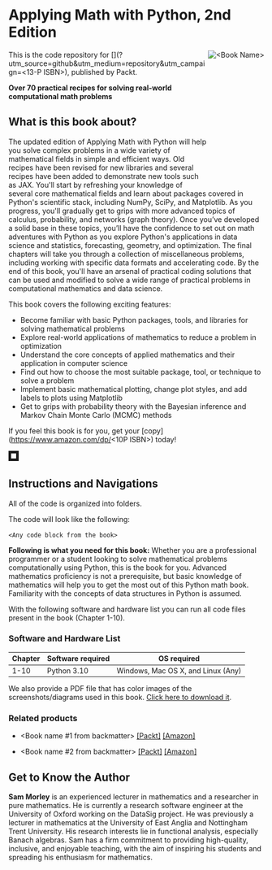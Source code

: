 # Applying Math with Python, 2nd Edition
<a href="<Packtpub book link>?utm_source=github&utm_medium=repository&utm_campaign=<13-P ISBN>"><img src="https://static.packt-cdn.com/products/<13-P ISBN>/cover/smaller" alt="<Book Name>" height="256px" align="right"></a>

This is the code repository for [<Book name>](<Packtpub book link>?utm_source=github&utm_medium=repository&utm_campaign=<13-P ISBN>), published by Packt.

**Over 70 practical recipes for solving real-world computational math problems**

## What is this book about?
The updated edition of Applying Math with Python will help you solve complex problems in a wide variety of mathematical fields in simple and efficient ways. Old recipes have been revised for new libraries and several recipes have been added to demonstrate new tools such as JAX.
You'll start by refreshing your knowledge of several core mathematical fields and learn about packages covered in Python's scientific stack, including NumPy, SciPy, and Matplotlib. As you progress, you'll gradually get to grips with more advanced topics of calculus, probability, and networks (graph theory). Once you’ve developed a solid base in these topics, you’ll have the confidence to set out on math adventures with Python as you explore Python's applications in data science and statistics, forecasting, geometry, and optimization. The final chapters will take you through a collection of miscellaneous problems, including working with specific data formats and accelerating code.
By the end of this book, you'll have an arsenal of practical coding solutions that can be used and modified to solve a wide range of practical problems in computational mathematics and data science.

This book covers the following exciting features: 
* Become familiar with basic Python packages, tools, and libraries for solving mathematical problems
* Explore real-world applications of mathematics to reduce a problem in optimization
* Understand the core concepts of applied mathematics and their application in computer science
* Find out how to choose the most suitable package, tool, or technique to solve a problem
* Implement basic mathematical plotting, change plot styles, and add labels to plots using Matplotlib
* Get to grips with probability theory with the Bayesian inference and Markov Chain Monte Carlo (MCMC) methods

If you feel this book is for you, get your [copy](https://www.amazon.com/dp/<10P ISBN>) today!

<a href="https://www.packtpub.com/?utm_source=github&utm_medium=banner&utm_campaign=GitHubBanner"><img src="https://raw.githubusercontent.com/PacktPublishing/GitHub/master/GitHub.png" alt="https://www.packtpub.com/" border="5" /></a>

## Instructions and Navigations
All of the code is organized into folders.

The code will look like the following:
```
<Any code block from the book>

```

**Following is what you need for this book:**
Whether you are a professional programmer or a student looking to solve mathematical problems computationally using Python, this is the book for you. Advanced mathematics proficiency is not a prerequisite, but basic knowledge of mathematics will help you to get the most out of this Python math book. Familiarity with the concepts of data structures in Python is assumed.

With the following software and hardware list you can run all code files present in the book (Chapter 1-10).

### Software and Hardware List

| Chapter  | Software required                                                                    | OS required                        |
| -------- | -------------------------------------------------------------------------------------| -----------------------------------|
|  1-10		 | Python 3.10         							                                            			  | Windows, Mac OS X, and Linux (Any) |

We also provide a PDF file that has color images of the screenshots/diagrams used in this book. [Click here to download it](<Graphic bundle link>).


### Related products <Other books you may enjoy>
* <Book name #1 from backmatter> [[Packt]](<Book link on Packtpub>) [[Amazon]](https://www.amazon.com/dp/<10P-ISBN>)

* <Book name #2 from backmatter> [[Packt]](<Book link on Packtpub>) [[Amazon]](https://www.amazon.com/dp/<10P-ISBN>)

## Get to Know the Author
**Sam Morley**  is an experienced lecturer in mathematics and a researcher in pure mathematics. He is currently a research software engineer at the University of Oxford working on the DataSig project. He was previously a lecturer in mathematics at the University of East Anglia and Nottingham Trent University. His research interests lie in functional analysis, especially Banach algebras. Sam has a firm commitment to providing high-quality, inclusive, and enjoyable teaching, with the aim of inspiring his students and spreading his enthusiasm for mathematics.

**<Author name>** <Author bio>

